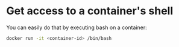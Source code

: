 # Get access to a container's shell

You can easily do that by executing bash on a container:

```bash
docker run -it <container-id> /bin/bash
```
